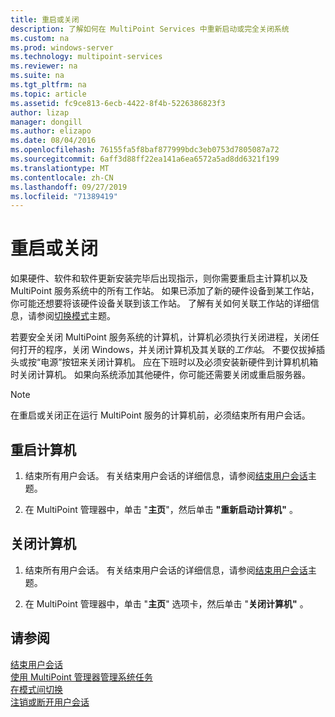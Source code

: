 ```yaml
---
title: 重启或关闭
description: 了解如何在 MultiPoint Services 中重新启动或完全关闭系统
ms.custom: na
ms.prod: windows-server
ms.technology: multipoint-services
ms.reviewer: na
ms.suite: na
ms.tgt_pltfrm: na
ms.topic: article
ms.assetid: fc9ce813-6ecb-4422-8f4b-5226386823f3
author: lizap
manager: dongill
ms.author: elizapo
ms.date: 08/04/2016
ms.openlocfilehash: 76155fa5f8baf877999bdc3eb0753d7805087a72
ms.sourcegitcommit: 6aff3d88ff22ea141a6ea6572a5ad8dd6321f199
ms.translationtype: MT
ms.contentlocale: zh-CN
ms.lasthandoff: 09/27/2019
ms.locfileid: "71389419"
---
```

# <a name="restart-or-shut-down"></a>重启或关闭
如果硬件、软件和软件更新安装完毕后出现指示，则你需要重启主计算机以及 MultiPoint 服务系统中的所有工作站。 如果已添加了新的硬件设备到某工作站，你可能还想要将该硬件设备关联到该工作站。 了解有关如何关联工作站的详细信息，请参阅[切换模式](Switch-Between-Modes.md)主题。  
  
若要安全关闭 MultiPoint 服务系统的计算机，计算机必须执行关闭进程，关闭任何打开的程序，关闭 Windows，并关闭计算机及其关联的*工作站*。 不要仅拔掉插头或按“电源”按钮来关闭计算机。 应在下班时以及必须安装新硬件到计算机机箱时关闭计算机。  如果向系统添加其他硬件，你可能还需要关闭或重启服务器。  
  
> [!NOTE]  
> 在重启或关闭正在运行 MultiPoint 服务的计算机前，必须结束所有用户会话。  
  
## <a name="restart-the-computer"></a>重启计算机  
  
1.  结束所有用户会话。 有关结束用户会话的详细信息，请参阅[结束用户会话](End-a-User-Session.md)主题。  
  
2.  在 MultiPoint 管理器中，单击 "**主页**"，然后单击 **"重新启动计算机"** 。  
  
## <a name="shut-down-the-computer"></a>关闭计算机  
  
1.  结束所有用户会话。 有关结束用户会话的详细信息，请参阅[结束用户会话](End-a-User-Session.md)主题。  
  
2.  在 MultiPoint 管理器中，单击 "**主页**" 选项卡，然后单击 "**关闭计算机"** 。  
  
## <a name="see-also"></a>请参阅  
[结束用户会话](End-a-User-Session.md)  
[使用 MultiPoint 管理器管理系统任务](Manage-System-Tasks-Using-MultiPoint-Manager.md)  
[在模式间切换](Switch-Between-Modes.md)  
[注销或断开用户会话](Log-off-or-Disconnect-User-Sessions.md)